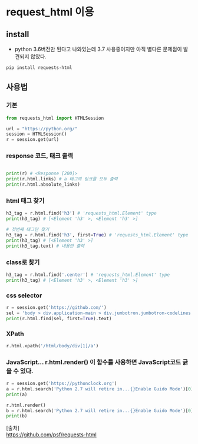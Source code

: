 # request_html 이용

## install
- python 3.6버전만 된다고 나와있는데 3.7 사용중이지만 아직 별다른 문제점이 발견되지 않았다.

```
pip install requests-html
```


## 사용법

### 기본
```python
from requests_html import HTMLSession

url = "https://python.org/"
session = HTMLSession()
r = session.get(url)
```

### response 코드, 태크 출력
```python

print(r) # <Response [200]>
print(r.html.links) # a 태그의 링크를 모두 출력
print(r.html.absolute_links)
```

### html 태그 찾기
```python
h3_tag = r.html.find('h3') # 'requests_html.Element' type
print(h3_tag) # [<Element 'h3' >, <Element 'h3' >]

# 첫번째 태그만 찾기
h3_tag = r.html.find('h3', first=True) # 'requests_html.Element' type
print(h3_tag) # [<Element 'h3' >]
print(h3_tag.text) # 내용만 출력
```

### class로 찾기
```python
h3_tag = r.html.find('.center') # 'requests_html.Element' type
print(h3_tag) # [<Element 'h3' >, <Element 'h3' >]
```

### css selector
```python
r = session.get('https://github.com/')
sel = 'body > div.application-main > div.jumbotron.jumbotron-codelines > div > div > div.col-md-7.text-center.text-md-left > p'
print(r.html.find(sel, first=True).text)
```

### XPath
```python
r.html.xpath('/html/body/div[1]/a')
```

### JavaScript... r.html.render() 이 함수를 사용하면 JavaScript코드 긁을 수 있다.
```python
r = session.get('https://pythonclock.org')
a = r.html.search('Python 2.7 will retire in...{}Enable Guido Mode')[0]
print(a)

r.html.render()
b = r.html.search('Python 2.7 will retire in...{}Enable Guido Mode')[0]
print(b)
```


[출처]  
https://github.com/psf/requests-html
